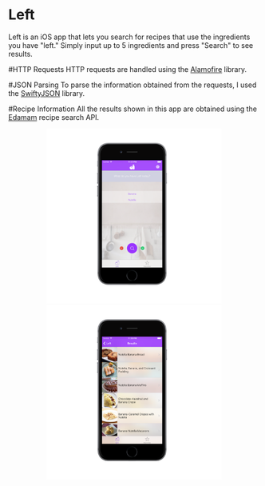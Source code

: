 # Left
Left is an iOS app that lets you search for recipes that use the ingredients you have "left." Simply input up to 5 ingredients and press 
"Search" to see results.

#HTTP Requests
HTTP requests are handled using the [Alamofire](https://github.com/Alamofire/Alamofire) library.

#JSON Parsing
To parse the information obtained from the requests, I used the [SwiftyJSON](https://github.com/SwiftyJSON/SwiftyJSON) library.

#Recipe Information
All the results shown in this app are obtained using the [Edamam](https://edamam.com) recipe search API.

<p align="center">
<img src="left3.png" width="350"/>
<img src="left4.png" width="350"/>
</p>
